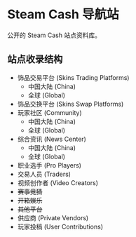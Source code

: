 # Steam Cash 导航站
公开的 Steam Cash 站点资料库。

## 站点收录结构
- 饰品交易平台 (Skins Trading Platforms)
  - 中国大陆 (China)
  - 全球 (Global)
- 饰品交换平台 (Skins Swap Platforms)
- 玩家社区 (Community)
  - 中国大陆 (China)
  - 全球 (Global)
- 综合资讯 (News Center)
  - 中国大陆 (China)
  - 全球 (Global)
- 职业选手 (Pro Players)
- 交易人员 (Traders)
- 视频创作者 (Video Creators)
- ~~赛事竞猜~~
- ~~开箱娱乐~~
- ~~其他平台~~
- 供应商 (Private Vendors)
- 玩家投稿 (User Contributions)
